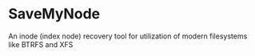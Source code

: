# SaveMyNode

An inode (index node) recovery tool for utilization of modern filesystems like BTRFS and XFS


